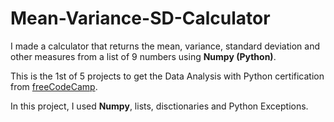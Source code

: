 # Mean-Variance-SD-Calculator
I made a calculator that returns the mean, variance, standard deviation and other measures from a list of 9 numbers using **Numpy (Python)**.

This is the 1st of 5 projects to get the Data Analysis with Python certification from [freeCodeCamp](https://www.freecodecamp.org/learn/data-analysis-with-python/).

In this project, I used **Numpy**, lists, disctionaries and Python Exceptions.
